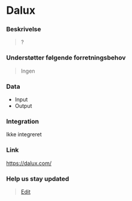 # Dalux

### Beskrivelse

> ?

### Understøtter følgende forretningsbehov

> Ingen

### Data

- Input
- Output

### Integration

Ikke integreret

### Link

https://dalux.com/

### Help us stay updated

> [Edit](https://github.com/FMDatahub/Portal/blob/main/docs/Fagsystemer/Timesafe/index.md)
